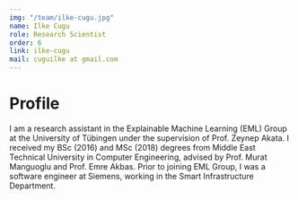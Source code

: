 ```yaml
---
img: "/team/ilke-cugu.jpg"
name: Ilke Cugu
role: Research Scientist
order: 6
link: ilke-cugu
mail: cuguilke at gmail.com
---
```


# Profile
I am a research assistant in the Explainable Machine Learning (EML) Group at the University of Tübingen under the supervision of Prof. Zeynep Akata. I received my BSc (2016) and MSc (2018) degrees from Middle East Technical University in Computer Engineering, advised by Prof. Murat Manguoglu and Prof. Emre Akbas. Prior to joining EML Group, I was a software engineer at Siemens, working in the Smart Infrastructure Department.